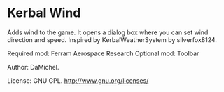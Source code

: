 Kerbal Wind
========================================
Adds wind to the game. It opens a dialog box where you can set wind direction and speed. Inspired by KerbalWeatherSystem by silverfox8124.

Required mod: Ferram Aerospace Research
Optional mod: Toolbar

Author: DaMichel.

License: GNU GPL. http://www.gnu.org/licenses/